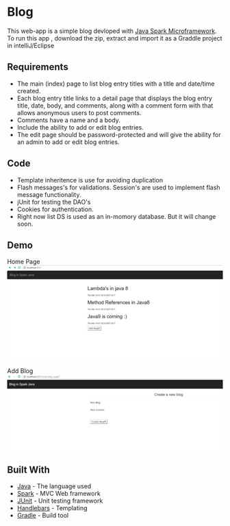 # Blog
This web-app is a simple blog devloped with [Java Spark Microframework](http://sparkjava.com/). To run this app , download the zip,
extract and import it as a Graddle project in intelliJ/Eclipse

## Requirements
* The main (index) page to list blog entry titles with a title and date/time created. 
* Each blog entry title links to a detail page that displays the blog entry title, date, body, and comments, along with a comment form with that allows anonymous users to post comments. 
* Comments have a name and a body. 
* Include the ability to add or edit blog entries. 
* The edit page should be password-protected and will give the ability for an admin to add or edit blog entries. 

## Code
* Template inheritence is use for avoiding duplication
* Flash messages's for validations. Session's are used to implement flash message functionality.
* jUnit for testing the DAO's
* Cookies for authentication.
* Right now list DS is used as an in-momory database. But it will change soon.

## Demo
Home Page
![Home Page](https://github.com/tejact/Blog/blob/master/blog1.png)

Add Blog
![Add Blog](https://github.com/tejact/Blog/blob/master/blog2.PNG)



## Built With

* [Java](https://www.oracle.com/java/index.html) - The language used
* [Spark](http://sparkjava.com/) - MVC Web framework 
* [JUnit](http://junit.org/junit4/) - Unit testing framework
* [Handlebars](http://handlebarsjs.com/) - Templating
* [Gradle](https://gradle.org/) - Build tool


